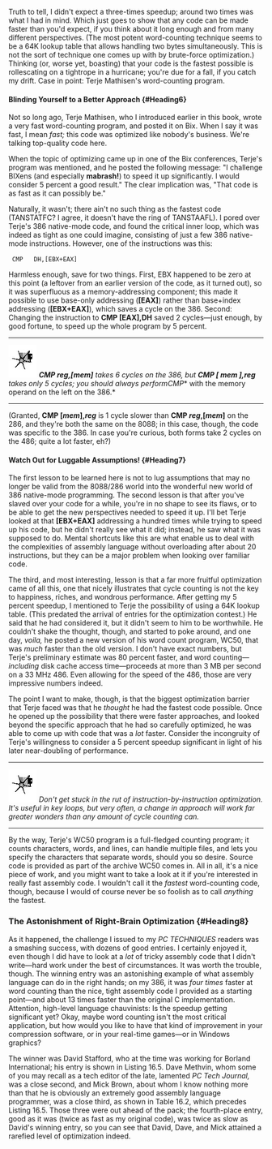 Truth to tell, I didn't expect a three-times speedup; around two times
was what I had in mind. Which just goes to show that any code can be
made faster than you'd expect, if you think about it long enough and
from many different perspectives. (The most potent word-counting
technique seems to be a 64K lookup table that allows handling two bytes
simultaneously. This is not the sort of technique one comes up with by
brute-force optimization.) Thinking (or, worse yet, boasting) that your
code is the fastest possible is rollescating on a tightrope in a
hurricane; you're due for a fall, if you catch my drift. Case in point:
Terje Mathisen's word-counting program.

#### Blinding Yourself to a Better Approach {#Heading6}

Not so long ago, Terje Mathisen, who I introduced earlier in this book,
wrote a very fast word-counting program, and posted it on Bix. When I
say it was fast, I mean *fast;* this code was optimized like nobody's
business. We're talking top-quality code here.

When the topic of optimizing came up in one of the Bix conferences,
Terje's program was mentioned, and he posted the following message: "I
challenge BIXens (and especially **mabrash!**) to speed it up
significantly. I would consider 5 percent a good result." The clear
implication was, "That code is as fast as it can possibly be."

Naturally, it wasn't; there ain't no such thing as the fastest code
(TANSTATFC? I agree, it doesn't have the ring of TANSTAAFL). I pored
over Terje's 386 native-mode code, and found the critical inner loop,
which was indeed as tight as one could imagine, consisting of just a few
386 native-mode instructions. However, one of the instructions was this:

     
     CMP   DH,[EBX+EAX]
     

Harmless enough, save for two things. First, EBX happened to be zero at
this point (a leftover from an earlier version of the code, as it turned
out), so it was superfluous as a memory-addressing component; this made
it possible to use base-only addressing (**[EAX]**) rather than
base+index addressing (**[EBX+EAX]**), which saves a cycle on the 386.
Second: Changing the instruction to **CMP [EAX],DH** saved 2 cycles—just
enough, by good fortune, to speed up the whole program by 5 percent.

  ------------------- ------------------------------------------------------------------------------------------------------------------------------------------------------------------------------
  ![](images/i.jpg)   ***CMP reg,[mem]** takes 6 cycles on the 386, but **CMP [ mem ],reg** takes only 5 cycles; you should always perform**CMP** with the memory operand on the left on the 386.*
  ------------------- ------------------------------------------------------------------------------------------------------------------------------------------------------------------------------

(Granted, **CMP [*mem*],*reg*** is 1 cycle slower than **CMP
*reg*,[*mem*]** on the 286, and they're both the same on the 8088; in
this case, though, the code was specific to the 386. In case you're
curious, both forms take 2 cycles on the 486; quite a lot faster, eh?)

#### Watch Out for Luggable Assumptions! {#Heading7}

The first lesson to be learned here is not to lug assumptions that may
no longer be valid from the 8088/286 world into the wonderful new world
of 386 native-mode programming. The second lesson is that after you've
slaved over your code for a while, you're in no shape to see its flaws,
or to be able to get the new perspectives needed to speed it up. I'll
bet Terje looked at that **[EBX+EAX]** addressing a hundred times while
trying to speed up his code, but he didn't really see what it did;
instead, he saw what it was supposed to do. Mental shortcuts like this
are what enable us to deal with the complexities of assembly language
without overloading after about 20 instructions, but they can be a major
problem when looking over familiar code.

The third, and most interesting, lesson is that a far more fruitful
optimization came of all this, one that nicely illustrates that cycle
counting is not the key to happiness, riches, and wondrous performance.
After getting my 5 percent speedup, I mentioned to Terje the possibility
of using a 64K lookup table. (This predated the arrival of entries for
the optimization contest.) He said that he had considered it, but it
didn't seem to him to be worthwhile. He couldn't shake the thought,
though, and started to poke around, and one day, *voila,* he posted a
new version of his word count program, WC50, that was *much* faster than
the old version. I don't have exact numbers, but Terje's preliminary
estimate was 80 percent faster, and word counting—*including* disk cache
access time—proceeds at more than 3 MB per second on a 33 MHz 486. Even
allowing for the speed of the 486, those are very impressive numbers
indeed.

The point I want to make, though, is that the biggest optimization
barrier that Terje faced was that he *thought* he had the fastest code
possible. Once he opened up the possibility that there were faster
approaches, and looked beyond the specific approach that he had so
carefully optimized, he was able to come up with code that was a *lot*
faster. Consider the incongruity of Terje's willingness to consider a 5
percent speedup significant in light of his later near-doubling of
performance.

  ------------------- --------------------------------------------------------------------------------------------------------------------------------------------------------------------------------------------------------------
  ![](images/i.jpg)   *Don't get stuck in the rut of instruction-by-instruction optimization. It's useful in key loops, but very often, a change in approach will work far greater wonders than any amount of cycle counting can.*
  ------------------- --------------------------------------------------------------------------------------------------------------------------------------------------------------------------------------------------------------

By the way, Terje's WC50 program is a full-fledged counting program; it
counts characters, words, and lines, can handle multiple files, and lets
you specify the characters that separate words, should you so desire.
Source code is provided as part of the archive WC50 comes in. All in
all, it's a nice piece of work, and you might want to take a look at it
if you're interested in really fast assembly code. I wouldn't call it
the *fastest* word-counting code, though, because I would of course
never be so foolish as to call *anything* the fastest.

### The Astonishment of Right-Brain Optimization {#Heading8}

As it happened, the challenge I issued to my *PC TECHNIQUES* readers was
a smashing success, with dozens of good entries. I certainly enjoyed it,
even though I did have to look at a *lot* of tricky assembly code that I
didn't write—hard work under the best of circumstances. It was worth the
trouble, though. The winning entry was an astonishing example of what
assembly language can do in the right hands; on my 386, it was *four
times* faster at word counting than the nice, tight assembly code I
provided as a starting point—and about 13 times faster than the original
C implementation. Attention, high-level language chauvinists: Is the
speedup getting significant yet? Okay, maybe word counting isn't the
most critical application, but how would you like to have that kind of
improvement in your compression software, or in your real-time games—or
in Windows graphics?

The winner was David Stafford, who at the time was working for Borland
International; his entry is shown in Listing 16.5. Dave Methvin, whom
some of you may recall as a tech editor of the late, lamented *PC Tech
Journal,* was a close second, and Mick Brown, about whom I know nothing
more than that he is obviously an extremely good assembly language
programmer, was a close third, as shown in Table 16.2, which precedes
Listing 16.5. Those three were out ahead of the pack; the fourth-place
entry, good as it was (twice as fast as my original code), was twice as
slow as David's winning entry, so you can see that David, Dave, and Mick
attained a rarefied level of optimization indeed.